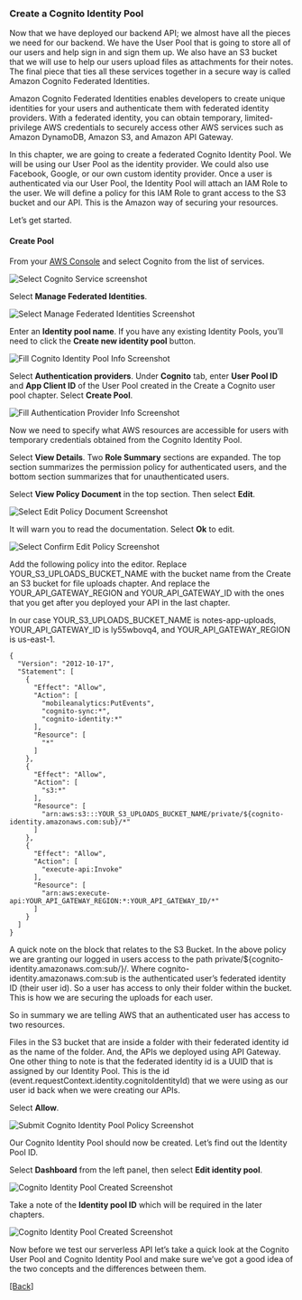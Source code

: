 ### **Create a Cognito Identity Pool**
Now that we have deployed our backend API; we almost have all the pieces we need for our backend. We have the User Pool that is going to store all of our users and help sign in and sign them up. We also have an S3 bucket that we will use to help our users upload files as attachments for their notes. The final piece that ties all these services together in a secure way is called Amazon Cognito Federated Identities.

Amazon Cognito Federated Identities enables developers to create unique identities for your users and authenticate them with federated identity providers. With a federated identity, you can obtain temporary, limited-privilege AWS credentials to securely access other AWS services such as Amazon DynamoDB, Amazon S3, and Amazon API Gateway.

In this chapter, we are going to create a federated Cognito Identity Pool. We will be using our User Pool as the identity provider. We could also use Facebook, Google, or our own custom identity provider. Once a user is authenticated via our User Pool, the Identity Pool will attach an IAM Role to the user. We will define a policy for this IAM Role to grant access to the S3 bucket and our API. This is the Amazon way of securing your resources.

Let’s get started.

#### Create Pool
From your [AWS Console](https://console.aws.amazon.com/) and select Cognito from the list of services.

![Select Cognito Service screenshot](https://d33wubrfki0l68.cloudfront.net/8ec37d618736955524e71809a9a6dfaccf254bb6/44f7a/assets/cognito-identity-pool/select-cognito-service.png)

Select **Manage Federated Identities**.

![Select Manage Federated Identities Screenshot](https://d33wubrfki0l68.cloudfront.net/23e9fa1c5f3450c0a859e3593b455eeff62c0ca4/bd31f/assets/cognito-identity-pool/select-manage-federated-identities.png)

Enter an **Identity pool name**. If you have any existing Identity Pools, you’ll need to click the **Create new identity pool** button.

![Fill Cognito Identity Pool Info Screenshot](https://d33wubrfki0l68.cloudfront.net/097eeaf7495e94c86602857ab4e42a64023660d8/adb62/assets/cognito-identity-pool/fill-identity-pool-info.png)

Select **Authentication providers**. Under **Cognito** tab, enter **User Pool ID** and **App Client ID** of the User Pool created in the Create a Cognito user pool chapter. Select **Create Pool**.

![Fill Authentication Provider Info Screenshot](https://d33wubrfki0l68.cloudfront.net/d64f178a48f4c8f6c78b8b5c84e3e85373aa5b14/743a8/assets/cognito-identity-pool/fill-authentication-provider-info.png)

Now we need to specify what AWS resources are accessible for users with temporary credentials obtained from the Cognito Identity Pool.

Select **View Details**. Two **Role Summary** sections are expanded. The top section summarizes the permission policy for authenticated users, and the bottom section summarizes that for unauthenticated users.

Select **View Policy Document** in the top section. Then select **Edit**.

![Select Edit Policy Document Screenshot](https://d33wubrfki0l68.cloudfront.net/f8b8f248951a5f6f5a1b11be3937eaf1f7386b0f/4b0c0/assets/cognito-identity-pool/select-edit-policy-document.png)

It will warn you to read the documentation. Select **Ok** to edit.

![Select Confirm Edit Policy Screenshot](https://d33wubrfki0l68.cloudfront.net/5634985d583ce735eabe2228a78f031ac2630c32/b3744/assets/cognito-identity-pool/select-confirm-edit-policy.png)

Add the following policy into the editor. Replace YOUR_S3_UPLOADS_BUCKET_NAME with the bucket name from the Create an S3 bucket for file uploads chapter. And replace the YOUR_API_GATEWAY_REGION and YOUR_API_GATEWAY_ID with the ones that you get after you deployed your API in the last chapter.

In our case YOUR_S3_UPLOADS_BUCKET_NAME is notes-app-uploads, YOUR_API_GATEWAY_ID is ly55wbovq4, and YOUR_API_GATEWAY_REGION is us-east-1.

```
{
  "Version": "2012-10-17",
  "Statement": [
    {
      "Effect": "Allow",
      "Action": [
        "mobileanalytics:PutEvents",
        "cognito-sync:*",
        "cognito-identity:*"
      ],
      "Resource": [
        "*"
      ]
    },
    {
      "Effect": "Allow",
      "Action": [
        "s3:*"
      ],
      "Resource": [
        "arn:aws:s3:::YOUR_S3_UPLOADS_BUCKET_NAME/private/${cognito-identity.amazonaws.com:sub}/*"
      ]
    },
    {
      "Effect": "Allow",
      "Action": [
        "execute-api:Invoke"
      ],
      "Resource": [
        "arn:aws:execute-api:YOUR_API_GATEWAY_REGION:*:YOUR_API_GATEWAY_ID/*"
      ]
    }
  ]
}
```

A quick note on the block that relates to the S3 Bucket. In the above policy we are granting our logged in users access to the path private/${cognito-identity.amazonaws.com:sub/}/. Where cognito-identity.amazonaws.com:sub is the authenticated user’s federated identity ID (their user id). So a user has access to only their folder within the bucket. This is how we are securing the uploads for each user.

So in summary we are telling AWS that an authenticated user has access to two resources.

Files in the S3 bucket that are inside a folder with their federated identity id as the name of the folder.
And, the APIs we deployed using API Gateway.
One other thing to note is that the federated identity id is a UUID that is assigned by our Identity Pool. This is the id (event.requestContext.identity.cognitoIdentityId) that we were using as our user id back when we were creating our APIs.

Select **Allow**.

![Submit Cognito Identity Pool Policy Screenshot](https://d33wubrfki0l68.cloudfront.net/5575ad1776ee909da6608b0e4cd9b59a4c688919/5c4a9/assets/cognito-identity-pool/submit-identity-pool-policy.png)

Our Cognito Identity Pool should now be created. Let’s find out the Identity Pool ID.

Select **Dashboard** from the left panel, then select **Edit identity pool**.

![Cognito Identity Pool Created Screenshot](https://d33wubrfki0l68.cloudfront.net/ffa677f3ca5221a219cb32f4a1f1010e7acaaa24/6c57e/assets/cognito-identity-pool/identity-pool-created.png)

Take a note of the **Identity pool ID** which will be required in the later chapters.

![Cognito Identity Pool Created Screenshot](https://d33wubrfki0l68.cloudfront.net/f1cc2646e5b86a5d9eb64b17cb43e6430ad2f3c9/b3ef9/assets/cognito-identity-pool/identity-pool-id.png)

Now before we test our serverless API let’s take a quick look at the Cognito User Pool and Cognito Identity Pool and make sure we’ve got a good idea of the two concepts and the differences between them.


[[Back]](https://github.com/jspHansen/serverless-react-aws)
